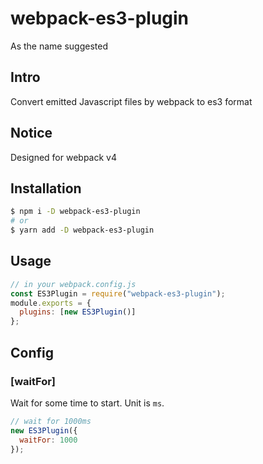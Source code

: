 # webpack-es3-plugin

As the name suggested

## Intro

Convert emitted Javascript files by webpack to es3 format

## Notice

Designed for webpack v4

## Installation

```bash
$ npm i -D webpack-es3-plugin
# or
$ yarn add -D webpack-es3-plugin
```

## Usage

```js
// in your webpack.config.js
const ES3Plugin = require("webpack-es3-plugin");
module.exports = {
  plugins: [new ES3Plugin()]
};
```

## Config

### [waitFor]

Wait for some time to start. Unit is `ms`.

```js
// wait for 1000ms
new ES3Plugin({
  waitFor: 1000
});
```

